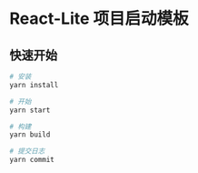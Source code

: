 # React-Lite 项目启动模板

## 快速开始

```bash
# 安装
yarn install

# 开始
yarn start

# 构建
yarn build

# 提交日志
yarn commit
```
